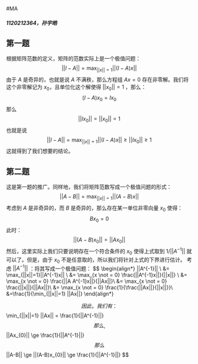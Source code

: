 #MA  

##### 1120212364，孙宇皓

## 第一题
根据矩阵范数的定义，矩阵的范数实际上是一个极值问题：
$$
||I-A|| = \max_{||x||=1} ||(I-A)x||
$$
由于 $A$ 是奇异的，也就是说 $A$ 不满秩，那么方程组 $Ax=0$ 存在非零解。我们将这个非零解记为 $x_0$，且单位化这个解使得 $||x_{0}||=1$ ，那么：
$$
(I-A)x_{0 } = Ix_{0}  
$$
那么
$$
||Ix_{0}|| = ||x_{0}|| = 1
$$
也就是说
$$
||I-A|| = \max_{||x||=1} ||(I-A)x|| \ge ||Ix_{0} || \ge 1
$$
这就得到了我们想要的结论。

## 第二题
这是第一题的推广。同样地，我们将矩阵范数写成一个极值问题的形式：
$$
||A-B|| = \max_{||x||=1} ||(A-B)x||
$$
考虑到 $A$ 是非奇异的，而 $B$ 是奇异的，那么存在某一单位非零向量 $x_0$ 使得：
$$
Bx_{0} = 0
$$
此时：
$$
||(A-B)x_{0}|| = ||Ax_{0}|| 
$$
然后，这里实际上我们只要说明存在一个符合条件的 $x_0$ 使得上式取到 $1/||A^{-1}||$ 就可以了。但是，由于 $x_{0}$ 不是任意取的，所以我们将针对上式的下界进行估计。
考虑 $||A^{-1}||$ ：将其写成一个极值问题：
$$
\begin{align*}
||A^{-1}|| \\
&= \max_{||x||=1}||A^{-1}x|| \\
 &= \max_{x \not = 0} \frac{||A^{-1}x||}{||x||} \\
 &= \max_{x \not = 0} \frac{||A A^{-1}x||}{||Ax||}\\
 &= \max_{x \not = 0} \frac{||x||}{||Ax||}\\
&= \max_{x \not = 0} \frac{1}{\frac{||Ax||}{||x||}}\\
&=\frac{1}{\min_{||x||=1} ||Ax||}
\end{align*}

$$
因此，我们有：
$$
\min_{||x||=1} ||Ax|| = \frac{1}{||A^{-1}||}
$$
那么,
$$
||Ax_{0}|| \ge \frac{1}{||A^{-1}||}
$$
那么
$$
||A-B|| \ge ||(A-B)x_{0}|| \ge \frac{1}{||A^{-1}||}
$$

